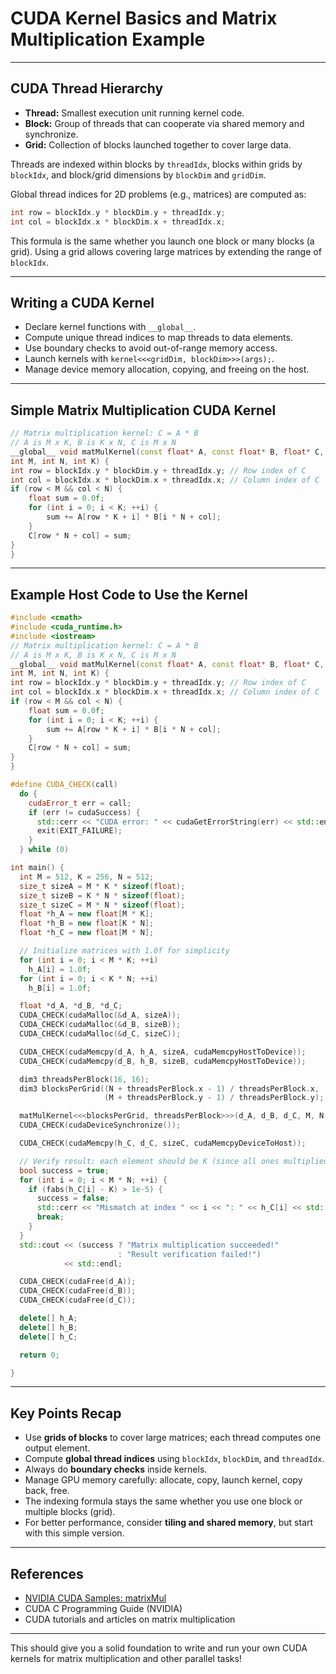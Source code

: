 # CUDA Kernel Basics and Matrix Multiplication Example


---

## CUDA Thread Hierarchy

- **Thread:** Smallest execution unit running kernel code.
- **Block:** Group of threads that can cooperate via shared memory and synchronize.
- **Grid:** Collection of blocks launched together to cover large data.

Threads are indexed within blocks by `threadIdx`, blocks within grids by `blockIdx`, and block/grid dimensions by `blockDim` and `gridDim`.

Global thread indices for 2D problems (e.g., matrices) are computed as:

```cpp
int row = blockIdx.y * blockDim.y + threadIdx.y;
int col = blockIdx.x * blockDim.x + threadIdx.x;
```


This formula is the same whether you launch one block or many blocks (a grid). Using a grid allows covering large matrices by extending the range of `blockIdx`.

---

## Writing a CUDA Kernel

- Declare kernel functions with `__global__`.
- Compute unique thread indices to map threads to data elements.
- Use boundary checks to avoid out-of-range memory access.
- Launch kernels with `kernel<<<gridDim, blockDim>>>(args);`.
- Manage device memory allocation, copying, and freeing on the host.

---

## Simple Matrix Multiplication CUDA Kernel

```cpp
// Matrix multiplication kernel: C = A * B
// A is M x K, B is K x N, C is M x N
__global__ void matMulKernel(const float* A, const float* B, float* C,
int M, int N, int K) {
int row = blockIdx.y * blockDim.y + threadIdx.y; // Row index of C
int col = blockIdx.x * blockDim.x + threadIdx.x; // Column index of C
if (row < M && col < N) {
    float sum = 0.0f;
    for (int i = 0; i < K; ++i) {
        sum += A[row * K + i] * B[i * N + col];
    }
    C[row * N + col] = sum;
}
}
```


---

## Example Host Code to Use the Kernel

```cpp
#include <cmath>
#include <cuda_runtime.h>
#include <iostream>
// Matrix multiplication kernel: C = A * B
// A is M x K, B is K x N, C is M x N
__global__ void matMulKernel(const float* A, const float* B, float* C,
int M, int N, int K) {
int row = blockIdx.y * blockDim.y + threadIdx.y; // Row index of C
int col = blockIdx.x * blockDim.x + threadIdx.x; // Column index of C
if (row < M && col < N) {
    float sum = 0.0f;
    for (int i = 0; i < K; ++i) {
        sum += A[row * K + i] * B[i * N + col];
    }
    C[row * N + col] = sum;
}
}

#define CUDA_CHECK(call)                                                       \
  do {                                                                         \
    cudaError_t err = call;                                                    \
    if (err != cudaSuccess) {                                                  \
      std::cerr << "CUDA error: " << cudaGetErrorString(err) << std::endl;     \
      exit(EXIT_FAILURE);                                                      \
    }                                                                          \
  } while (0)

int main() {
  int M = 512, K = 256, N = 512;
  size_t sizeA = M * K * sizeof(float);
  size_t sizeB = K * N * sizeof(float);
  size_t sizeC = M * N * sizeof(float);
  float *h_A = new float[M * K];
  float *h_B = new float[K * N];
  float *h_C = new float[M * N];

  // Initialize matrices with 1.0f for simplicity
  for (int i = 0; i < M * K; ++i)
    h_A[i] = 1.0f;
  for (int i = 0; i < K * N; ++i)
    h_B[i] = 1.0f;

  float *d_A, *d_B, *d_C;
  CUDA_CHECK(cudaMalloc(&d_A, sizeA));
  CUDA_CHECK(cudaMalloc(&d_B, sizeB));
  CUDA_CHECK(cudaMalloc(&d_C, sizeC));

  CUDA_CHECK(cudaMemcpy(d_A, h_A, sizeA, cudaMemcpyHostToDevice));
  CUDA_CHECK(cudaMemcpy(d_B, h_B, sizeB, cudaMemcpyHostToDevice));

  dim3 threadsPerBlock(16, 16);
  dim3 blocksPerGrid((N + threadsPerBlock.x - 1) / threadsPerBlock.x,
                     (M + threadsPerBlock.y - 1) / threadsPerBlock.y);

  matMulKernel<<<blocksPerGrid, threadsPerBlock>>>(d_A, d_B, d_C, M, N, K);
  CUDA_CHECK(cudaDeviceSynchronize());

  CUDA_CHECK(cudaMemcpy(h_C, d_C, sizeC, cudaMemcpyDeviceToHost));

  // Verify result: each element should be K (since all ones multiplied)
  bool success = true;
  for (int i = 0; i < M * N; ++i) {
    if (fabs(h_C[i] - K) > 1e-5) {
      success = false;
      std::cerr << "Mismatch at index " << i << ": " << h_C[i] << std::endl;
      break;
    }
  }
  std::cout << (success ? "Matrix multiplication succeeded!"
                        : "Result verification failed!")
            << std::endl;

  CUDA_CHECK(cudaFree(d_A));
  CUDA_CHECK(cudaFree(d_B));
  CUDA_CHECK(cudaFree(d_C));

  delete[] h_A;
  delete[] h_B;
  delete[] h_C;

  return 0;

}
```


---

## Key Points Recap

- Use **grids of blocks** to cover large matrices; each thread computes one output element.
- Compute **global thread indices** using `blockIdx`, `blockDim`, and `threadIdx`.
- Always do **boundary checks** inside kernels.
- Manage GPU memory carefully: allocate, copy, launch kernel, copy back, free.
- The indexing formula stays the same whether you use one block or multiple blocks (grid).
- For better performance, consider **tiling and shared memory**, but start with this simple version.

---

## References

- [NVIDIA CUDA Samples: matrixMul](https://github.com/NVIDIA/cuda-samples/blob/master/Samples/0_Introduction/matrixMul/matrixMul.cu)
- CUDA C Programming Guide (NVIDIA)
- CUDA tutorials and articles on matrix multiplication

---

This should give you a solid foundation to write and run your own CUDA kernels for matrix multiplication and other parallel tasks!

